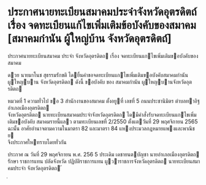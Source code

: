 
# ประกาศนายทะเบียนสมาคมประจำจังหวัดอุตรดิตถ์ เรื่อง จดทะเบียนแก้ไขเพิ่มเติมข้อบังคับของสมาคม [สมาคมกำนัน ผู้ใหญ่บ้าน จังหวัดอุตรดิตถ์]
      
      

      
      

ประกาศนายทะเบียนสมาคม 
ประจํา จังหวัดอุตรดิตถ 
เรื่อง   จดทะเบียนแกไขเพิ่มเติมขอบังคับของสมาคม 
 
 
ดวย  นายมาโนช  สุธรรมรักขติ    ไดยื่นคําขอจดทะเบียนแกไขเพิ่มเติมขอบังคับสมาคมกํานัน  
ผูใหญบาน  จังหวัดอุตรดิตถ  ดังนี้ 
ขอบังคับ 
ของ 
สมาคมกํานัน  ผูใหญบานจังหวัดอุตรดิตถ 
 
หมวดที่    1 
ความทั่วไป 
ขอ   3   สํานักงานของสมาคม  ตั้งอยูที่  เลขที่  5   ถนนประชานิมิตร  ตําบลทาอิฐ  อําเภอเมืองอุตรดิตถ  
จังหวัดอุตรดิตถ 
นายทะเบียนสมาคมประจําจังหวัดอุตรดิตถ  ไดมีคําสั่งรับจดทะเบียนแกไขเพิ่มเติมขอบังคับ
สมาคมรายนี้แลว  ตามทะเบียนเลขที่  2/2550  ตั้งแตวันที่  29  พฤศจิกายน  2565 
ฉะนั้น  อาศัยอํานาจตามความในมาตรา  82  และมาตรา  84  แหงประมวลกฎหมายแพงและพาณิชย   
จึงประกาศใหทราบโดยทั่วกัน 
 
ประกาศ  ณ  วันที่  29  พฤศจิกายน  พ.ศ.    256 5 
ประเดิม  เดชายนตบัญชา 
นายอําเภอเมืองอุตรดิตถ  รักษา  ราชการแทน 
ปลัดจังหวัด  ปฏิบัติราชการแทน 
ผูวาราชการจังหวัดอุตรดิตถ 
นายทะเบียนสมาคมประจํา จังหวัดอุตรดิตถ 
้
 
่
 